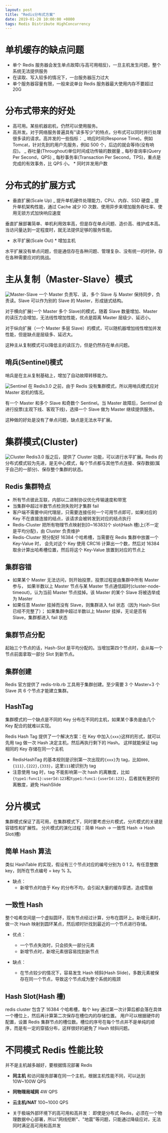 ```yaml
---
layout: post
title: "Redis分布式方案"
date: 2019-01-28 10:00:00 +0800
tags: Redis Distribute HighConcurrency
---
```


# 单机缓存的缺点问题

- 单个 Redis 服务器会发生单点故障(与高可用相反)，一旦主机发生问题，整个系统无法提供服务
- 在读取、写入较多的情况下，一台服务器压力过大
- 单个服务器容量有限，一般来说单台 Redis 服务器最大使用内存不要超过 20G

# 分布式带来的好处

- 高可用。某些机器宕机，仍然可以使用服务。
- 高并发。对于网络服务普遍具有"读多写少"的特点，分布式可以同时并行处理很多读的请求。高并发的一些指标：
  _ 响应时间(Response Time)。例如 Tomcat，针对先到的用户先服务，例如 500 个，后边的就会等待(没有响应)。
  _ 吞吐量(Throughout)单位时间成功传输的数据量
  _ 每秒查询率(Query Per Second，QPS)
  _ 每秒事务率(Transaction Per Second，TPS)，重点是完成的有效事务，比 QPS 小。 \* 同时并发用户数

# 分布式的扩展方式

- 垂直扩展(Scale Up)
  _ 提升单机硬件处理能力，CPU、内存、SSD 硬盘
  _ 提升单机架构性能，通过 Cache 减少 IO 次数、使用异步来增加服务吞吐率、使用无锁方式加快响应速度

垂直扩展部署简单、单机利用效率高，但是存在单点问题、造价高、维护成本高。当访问量达到一定程度时，就无法提供足够的服务性能。

- 水平扩展(Scale Out) \* 增加主机

水平扩展没有单点问题，但是通信存在各种问题、管理复杂、没有统一的时钟，存在各种需要应对的挑战。

# 主从复制（Master-Slave）模式

![Master-Slave](/assets/images/2019-01-28-Redis_distribute_1.jpg)
一个 Master 负责写、读，多个 Slave 与 Master 保持同步，负责读。Slave 可以作为别的 Slave 的 Master，形成链式结构。

对于横向扩展(一个 Master 多个 Slave)的模式，随着 Slave 数量增加、Master 的读压力会增加，无法线性增加性能，优点是距离 Master 层级少、延迟小。

对于纵向扩展（一个 Master 多层 Slave）的模式，可以随机器增加线性增加并发性能，但是缺点是层级多、延迟大。

这种主从复制模式可以降低主的读压力，但是仍然存在单点问题。

## 哨兵(Sentinel)模式

哨兵是在主从复制基础上，增加了自动故障转移能力。

![Sentinel](/assets/images/2019-01-28-Redis_distribute_2.png)
在 Redis3.0 之前，由于 Redis 没有集群模式，所以用哨兵模式应对 Master 宕机的情况。

有一个 Master 和多个 Slave 和奇数个 Sentinel。当 Master 故障后，Sentinel 会进行投票(主观下线、客观下线)，选择一个 Slave 做为 Master 继续提供服务。

这种做的好处是没有了单点问题，缺点是无法水平扩展。

# 集群模式(Cluster)

![Cluster](/assets/images/2019-01-28-Redis_distribute_3.png)
Redis3.0 版之后，提供了 Cluster 功能，可以进行水平扩展。Redis 的分布式模式较为先进，是无中心模式，每个节点都与其他节点连接、保存数据(属于自己的一部分)、保存整个集群的状态。

## Redis 集群特点

- 所有节点彼此互联，内部以二进制协议优化传输速度和带宽
- 当集群中超过半数节点检测失败时才集群 fail
- 客户端不需要中间代理层，只需要连接任何一个可用节点即可，如果对应的 Key 不在直接连接的结点，该请求会被转发到对应的结点执行
- Redis-Cluster 把所有物理节点映射到[0~16383]个 slot(Hash 槽)上(不一定是平均分配)，由 Cluster 负责维护
- Redis-Cluster 预分配好 16384 个哈希槽，当需要在 Redis 集群中放置一个 Key-Value 时，
  会先对这个 Key 使用 CRC16 计算出一个数，然后对 16384 取余计算出哈希槽位置，然后将这个 Key-Value 放置到对应的节点上

## 集群容错

- 如果某个 Master 无法访问，则开始投票，投票过程是由集群中所有 Master 参与，
  如果半数以上 Master 节点与某 Master 节点通信超时(cluster-node-timeout)，认为当前 Master 节点挂掉。该 Master 的某个 Slave 将被选举成为 Master
- 如果任意 Master 挂掉而没有 Slave，则集群进入 fail 状态（因为 Hash-Slot 已经不完整了）；
  如果集群中超过半数以上 Master 挂掉，无论是否有 Slave，集群都进入 fail 状态

## 集群节点分配

起始三个节点的话，Hash-Slot 是平均分配的。当增加第四个节点时，会从每一个节点前面拿取一部分 Slot 到新节点。

## 集群创建

Redis 官方提供了 redis-trib.rb 工具用于集群创建。至少需要 3 个 Master+3 个 Slave 共 6 个节点才能建立集群。

## HashTag

集群模式的一个缺点是不同的 Key 分布在不同的主机，如果某个事务是由几个 Key 配合的就难以实现。

Redis Hash Tag 提供了一个解决方案：在 Key 中加入`{xxx}`这样的形式，就可以先用 tag 做一次 Hash 决定主机，然后再执行剩下的 Hash。
这样就能保证 tag 相同的 Key 存储在同一个主机

- RedisHashTag 的基本规则是识别第一次出现的`{xxx}`为 tag，比如`000,{111},{222},{333}`，这里`111`被识别为 tag
- 注意使用 tag 时，tag 不能影响第一次 hash 的离散度，比如`{type1:func1}:userId:123`和`type1:func1:{userId:123}`，后者就有更好的离散度，避免 HashSlide

# 分片模式

集群模式保证了高可用，在集群模式下，同时要考虑分片模式，分片模式的关键是容错性和扩展性。
分片模式的演化过程：简单 Hash -> 一致性 Hash -> Hash Slot(槽)

## 简单 Hash 算法

类似 HashTable 的实现，假设有三个节点对应的编号分别为 0 1 2。有任意整数 key，则所在节点编号 = key % 3。

- 缺点：
  - 新增节点时由于 Key 的分布不均，会引起大量的缓存穿透，造成雪崩

## 一致性 Hash

整个哈希空间是一个虚拟圆环，现有节点经过计算，分布在圆环上。新增元素时，做一次 Hash 映射到圆环某点，然后顺时针找到最近的一个节点进行存储。

- 优点：

  - 一个节点失效时，只会损失一部分元素
  - 新增节点时，新增元素很容易找到新节点

- 缺点：
  - 在节点较少的情况下，容易发生 Hash 倾斜(Hash Slide)，多数元素被保存在同一个节点，导致这个节点成为整个系统的瓶颈

## Hash Slot(Hash 槽)

redis cluster 包含了 16384 个哈希槽，每个 key 通过第一次计算后都会落在具体一个槽位上，然后再计算第二次保存在槽位内的存储位置。
用户可以根据硬件的配置，设置 Redis 集群节点的槽位数。槽位的序号在每个节点并不是单纯的顺序，而是有一定的穿插分布，这样很好的避免了 Hash 倾斜问题。

# 不同模式 Redis 性能比较

并不是主机越多越好，要根据情况部署 Redis

- **同主机**
  和访问服务部署在同一个主机，根据主机性能不同，可以达到 10W~100W QPS
- **同物理局域网**
  4W QPS
- **云主机/NAT**
  100~1000 QPS

- 关于极端外部环境下的高可用和高并发：
  即使是分布式 Redis，必须在一个物理数据中心部署，所以"网线挖断"、"地震"等问题，只能通过降级应对，无法同时满足高可用和高并发
